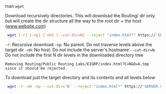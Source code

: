 
man `wget`

Download recursively directories. This will download the Routing/ dir only but will create the dir structure all the way to the root dir + the host (www.website.com)

``` bash
 wget [-r] [-np] [-nH] [--cut-dir=N] --reject "index.html*" https://'SERVER.COM'/'LEVEL1'/'LEVEL2'/'LEVEL_N'/'TARGET_DIR'/
```

`-r`: Recursive download
`-np`: No parent. Do not traverse levels above the target dir
`-nH`: No host. Do not include the server's hostname
`--cut-dir=N`: Do not include the first N dir levels in the downloaded directory tree

```
Removing Routing/Public Routing Labs/EIGRP/index.html?C=N&O=A.tmp since it should be rejected.
```

To download just the target directory and its contents and all levels below

```bash
 wget -r -nH -np --cut-dir='N' --reject "index.html*" https://'SERVER.COM'/'LEVEL1'/'LEVEL2'/'LEVEL_N'/'TARGET_DIR'/
```

